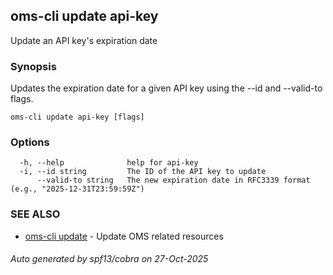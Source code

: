 ## oms-cli update api-key

Update an API key's expiration date

### Synopsis

Updates the expiration date for a given API key using the --id and --valid-to flags.

```
oms-cli update api-key [flags]
```

### Options

```
  -h, --help              help for api-key
  -i, --id string         The ID of the API key to update
      --valid-to string   The new expiration date in RFC3339 format (e.g., "2025-12-31T23:59:59Z")
```

### SEE ALSO

* [oms-cli update](oms-cli_update.md)	 - Update OMS related resources

###### Auto generated by spf13/cobra on 27-Oct-2025
